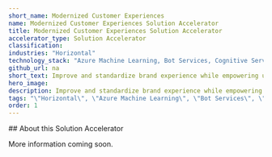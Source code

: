 ```yaml
---
short_name: Modernized Customer Experiences
name: Modernized Customer Experiences Solution Accelerator
title: Modernized Customer Experiences Solution Accelerator
accelerator_type: Solution Accelerator
classification: 
industries: "Horizontal"
technology_stack: "Azure Machine Learning, Bot Services, Cognitive Services (Translation)"
github_url: na
short_text: Improve and standardize brand experience while empowering users to self-serve.
hero_image: 
description: Improve and standardize brand experience while empowering users to self-serve.
tags: "\"Horizontal\", \"Azure Machine Learning\", \"Bot Services\", \"Cognitive Services (Translation)\", \"Solution Accelerator\""
order: 1
---
```

​​## About this Solution Accelerator

More information coming soon.
